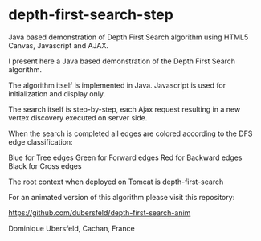 # depth-first-search-step
Java based demonstration of Depth First Search algorithm using HTML5 Canvas, Javascript and AJAX.

I present here a Java based demonstration of the Depth First Search algorithm. 

The algorithm itself is implemented in Java. Javascript is used for initialization and display only. 

The search itself is step-by-step, each Ajax request resulting in a new vertex discovery executed on server side.

When the search is completed all edges are colored according to the DFS edge classification:

Blue for Tree edges
Green for Forward edges
Red for Backward edges
Black for Cross edges
 
The root context when deployed on Tomcat is depth-first-search

For an animated version of this algorithm please visit this repository:

https://github.com/dubersfeld/depth-first-search-anim 


Dominique Ubersfeld, Cachan, France
